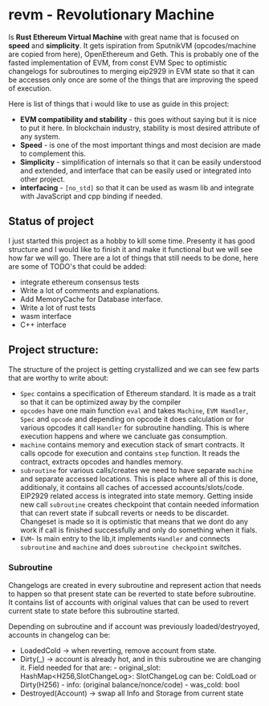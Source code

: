 # revm - Revolutionary Machine

Is **Rust Ethereum Virtual Machine** with great name that is focused on **speed** and **simplicity**. It gets ispiration from SputnikVM (opcodes/machine are copied from here), OpenEthereum and Geth. This is probably one of the fasted implementation of EVM, from const EVM Spec to optimistic changelogs for subroutines to merging eip2929 in EVM state so that it can be accesses only once are some of the things that are improving the speed of execution. 

Here is list of things that i would like to use as guide in this project:
- **EVM compatibility and stability** - this goes without saying but it is nice to put it here. In blockchain industry, stability is most desired attribute of any system.
- **Speed** - is one of the most important things and most decision are made to complement this.
- **Simplicity** - simplification of internals so that it can be easily understood and extended, and interface that can be easily used or integrated into other project.
- **interfacing** - `[no_std]` so that it can be used as wasm lib and integrate with JavaScript and cpp binding if needed.

## Status of project

I just started this project as a hobby to kill some time. Presenty it has good structure and I would like to finish it and make it functional but we will see how far we will go. There are a lot of things that still needs to be done, here are some of TODO's that could be added:

- integrate ethereum consensus tests
- Write a lot of comments and explanations.
- Add MemoryCache for Database interface.
- Write a lot of rust tests
- wasm interface
- C++ interface

## Project structure:

The structure of the project is getting crystallized and we can see few parts that are worthy to write about:
- `Spec` contains a specification of Ethereum standard. It is made as a trait so that it can be optimized away by the compiler
- `opcodes` have one main function `eval` and takes `Machine`, `EVM Handler`, `Spec` and `opcode` and depending on opcode it does calculation or for various opcodes it call `Handler` for subroutine handling. This is where execution happens and where we cancluate gas consumption.
- `machine` contains memory and execution stack of smart contracts. It calls opcode for execution and contains `step` function. It reads the contract, extracts opcodes and handles memory.
- `subroutine` for various calls/creates we need to have separate `machine` and separate accessed locations. This is place where all of this is done, additionaly, it contains all caches of accessed accounts/slots/code. EIP2929 related access is integrated into state memory. Getting inside new call `subroutine` creates checkpoint that contain needed information that can revert state if subcall reverts or needs to be discardet. Changeset is made so it is optimistic that means that we dont do any work if call is finished successfully and only do something when it fials. 
- `EVM`- Is main entry to the lib,it  implements `Handler` and connects `subroutine` and `machine` and does `subroutine checkpoint` switches.


### Subroutine

Changelogs are created in every subroutine and represent action that needs to happen so that present state can be reverted to state before subroutine. It contains list of accounts with original values that can be used to revert current state to state before this subroutine started.

Depending on subroutine and if account was previously loaded/destryoyed, accounts in changelog can be:
- LoadedCold -> when reverting, remove account from state.
- Dirty(_) -> account is already hot, and in this subroutine we are changing it. Field needed for that are:
        - original_slot: HashMap<H256,SlotChangeLog>:
            SlotChangeLog can be: ColdLoad or Dirty(H256)
        - info: (original balance/nonce/code)
        - was_cold: bool
- Destroyed(Account) -> swap all Info and Storage from current state
